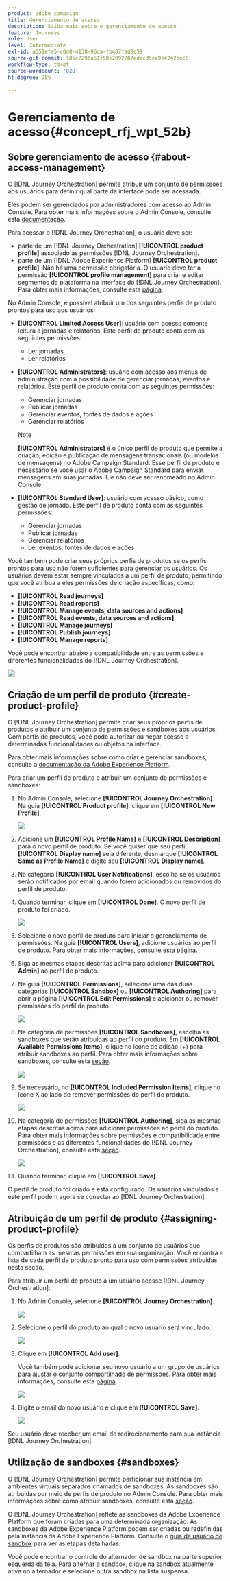 ```yaml
---
product: adobe campaign
title: Gerenciamento de acesso
description: Saiba mais sobre o gerenciamento de acesso
feature: Journeys
role: User
level: Intermediate
exl-id: a551efa5-c0d8-4138-96ca-fb407fad8c59
source-git-commit: 185c2296a51f58e2092787edcc35ee9e4242bec8
workflow-type: tm+mt
source-wordcount: '828'
ht-degree: 95%

---
```


# Gerenciamento de acesso{#concept_rfj_wpt_52b}

## Sobre gerenciamento de acesso {#about-access-management}

O [!DNL Journey Orchestration] permite atribuir um conjunto de permissões aos usuários para definir qual parte da interface pode ser acessada.

Eles podem ser gerenciados por administradores com acesso ao Admin Console. Para obter mais informações sobre o Admin Console, consulte esta [documentação](https://helpx.adobe.com/br/enterprise/managing/user-guide.html).

Para acessar o [!DNL Journey Orchestration], o usuário deve ser:

* parte de um [!DNL Journey Orchestration] **[!UICONTROL product profile]** associado às permissões [!DNL Journey Orchestration].
* parte de um [!DNL Adobe Experience Platform] **[!UICONTROL product profile]**. Não há uma permissão obrigatória. O usuário deve ter a permissão **[!UICONTROL profile management]** para criar e editar segmentos da plataforma na interface do [!DNL Journey Orchestration]. Para obter mais informações, consulte esta [página](https://experienceleague.adobe.com/docs/experience-platform/access-control/home.html#adobe-admin-console).

No Admin Console, é possível atribuir um dos seguintes perfis de produto prontos para uso aos usuários:

* **[!UICONTROL Limited Access User]**: usuário com acesso somente leitura a jornadas e relatórios. Este perfil de produto conta com as seguintes permissões:
   * Ler jornadas
   * Ler relatórios

* **[!UICONTROL Administrators]**: usuário com acesso aos menus de administração com a possibilidade de gerenciar jornadas, eventos e relatórios. Este perfil de produto conta com as seguintes permissões:
   * Gerenciar jornadas
   * Publicar jornadas
   * Gerenciar eventos, fontes de dados e ações
   * Gerenciar relatórios

  >[!NOTE]
  >
  >**[!UICONTROL Administrators]** é o único perfil de produto que permite a criação, edição e publicação de mensagens transacionais (ou modelos de mensagens) no Adobe Campaign Standard. Esse perfil de produto é necessário se você usar o Adobe Campaign Standard para enviar mensagens em suas jornadas. Ele não deve ser renomeado no Admin Console.

* **[!UICONTROL Standard User]**: usuário com acesso básico, como gestão de jornada. Este perfil de produto conta com as seguintes permissões:
   * Gerenciar jornadas
   * Publicar jornadas
   * Gerenciar relatórios
   * Ler eventos, fontes de dados e ações

Você também pode criar seus próprios perfis de produtos se os perfis prontos para uso não forem suficientes para gerenciar os usuários.
Os usuários devem estar sempre vinculados a um perfil de produto, permitindo que você atribua a eles permissões de criação específicas, como:

* **[!UICONTROL Read journeys]**
* **[!UICONTROL Read reports]**
* **[!UICONTROL Manage events, data sources and actions]**
* **[!UICONTROL Read events, data sources and actions]**
* **[!UICONTROL Manage journeys]**
* **[!UICONTROL Publish journeys]**
* **[!UICONTROL Manage reports]**

Você pode encontrar abaixo a compatibilidade entre as permissões e diferentes funcionalidades do [!DNL Journey Orchestration].

![](../assets/do-not-localize/journey_permission.png)

## Criação de um perfil de produto {#create-product-profile}

O [!DNL Journey Orchestration] permite criar seus próprios perfis de produtos e atribuir um conjunto de permissões e sandboxes aos usuários. Com perfis de produtos, você pode autorizar ou negar acesso a determinadas funcionalidades ou objetos na interface.

Para obter mais informações sobre como criar e gerenciar sandboxes, consulte a [documentação da Adobe Experience Platform](https://experienceleague.adobe.com/docs/experience-platform/sandbox/ui/user-guide.html?lang=pt-BR).

Para criar um perfil de produto e atribuir um conjunto de permissões e sandboxes:

1. No Admin Console, selecione **[!UICONTROL Journey Orchestration]**. Na guia **[!UICONTROL Product profile]**, clique em **[!UICONTROL New Profile]**.

   ![](../assets/do-not-localize/user_management_5.png)

1. Adicione um **[!UICONTROL Profile Name]** e **[!UICONTROL Description]** para o novo perfil de produto. Se você quiser que seu perfil **[!UICONTROL Display name]** seja diferente, desmarque **[!UICONTROL Same as Profile Name]** e digite seu **[!UICONTROL Display name]**.

1. Na categoria **[!UICONTROL User Notifications]**, escolha se os usuários serão notificados por email quando forem adicionados ou removidos do perfil de produto.

1. Quando terminar, clique em **[!UICONTROL Done]**. O novo perfil de produto foi criado.

   ![](../assets/do-not-localize/user_management_1.png)

1. Selecione o novo perfil de produto para iniciar o gerenciamento de permissões. Na guia **[!UICONTROL Users]**, adicione usuários ao perfil de produto. Para obter mais informações, consulte esta [página](../about/access-management.md#assigning-product-profile).

1. Siga as mesmas etapas descritas acima para adicionar **[!UICONTROL Admin]** ao perfil de produto.

1. Na guia **[!UICONTROL Permissions]**, selecione uma das duas categorias **[!UICONTROL Sandbox]** ou **[!UICONTROL Authoring]** para abrir a página **[!UICONTROL Edit Permissions]** e adicionar ou remover permissões do perfil de produto.

   ![](../assets/do-not-localize/user_management_7.png)

1. Na categoria de permissões **[!UICONTROL Sandboxes]**, escolha as sandboxes que serão atribuídas ao perfil do produto. Em **[!UICONTROL Available Permissions Items]**, clique no ícone de adição (+) para atribuir sandboxes ao perfil. Para obter mais informações sobre sandboxes, consulte esta [seção](../about/access-management.md#sandboxes).

   ![](../assets/do-not-localize/user_management_8.png)

1. Se necessário, no **[!UICONTROL Included Permission Items]**, clique no ícone X ao lado de remover permissões do perfil do produto.

   ![](../assets/do-not-localize/user_management_9.png)

1. Na categoria de permissões **[!UICONTROL Authoring]**, siga as mesmas etapas descritas acima para adicionar permissões ao perfil do produto.
   <br>Para obter mais informações sobre permissões e compatibilidade entre permissões e as diferentes funcionalidades do [!DNL Journey Orchestration], consulte esta [seção](../about/access-management.md#about-access-management).

   ![](../assets/do-not-localize/user_management_10.png)

1. Quando terminar, clique em **[!UICONTROL Save]**.

O perfil de produto foi criado e está configurado. Os usuários vinculados a este perfil podem agora se conectar ao [!DNL Journey Orchestration].

## Atribuição de um perfil de produto {#assigning-product-profile}

Os perfis de produtos são atribuídos a um conjunto de usuários que compartilham as mesmas permissões em sua organização.
Você encontra a lista de cada perfil de produto pronto para uso com permissões atribuídas nesta seção.

Para atribuir um perfil de produto a um usuário acesse [!DNL Journey Orchestration]:

1. No Admin Console, selecione **[!UICONTROL Journey Orchestration]**.

   ![](../assets/do-not-localize/user_management.png)

1. Selecione o perfil do produto ao qual o novo usuário será vinculado.

   ![](../assets/do-not-localize/user_management_2.png)

1. Clique em **[!UICONTROL Add user]**.

   Você também pode adicionar seu novo usuário a um grupo de usuários para ajustar o conjunto compartilhado de permissões. Para obter mais informações, consulte esta [página](https://helpx.adobe.com/br/enterprise/using/user-groups.html).

   ![](../assets/do-not-localize/user_management_3.png)

1. Digite o email do novo usuário e clique em **[!UICONTROL Save]**.

   ![](../assets/do-not-localize/user_management_4.png)

Seu usuário deve receber um email de redirecionamento para sua instância [!DNL Journey Orchestration].

## Utilização de sandboxes {#sandboxes}

O [!DNL Journey Orchestration] permite particionar sua instância em ambientes virtuais separados chamados de sandboxes.
As sandboxes são atribuídas por meio de perfis de produto no Admin Console. Para obter mais informações sobre como atribuir sandboxes, consulte esta [seção](../about/access-management.md#create-product-profile).

O [!DNL Journey Orchestration] reflete as sandboxes da Adobe Experience Platform que foram criadas para uma determinada organização.
As sandboxes da Adobe Experience Platform podem ser criadas ou redefinidas pela instância da Adobe Experience Platform. Consulte o [guia de usuário de sandbox](https://experienceleague.adobe.com/docs/experience-platform/sandbox/ui/user-guide.html?lang=pt-BR) para ver as etapas detalhadas.

Você pode encontrar o controle do alternador de sandbox na parte superior esquerda da tela. Para alternar a sandbox, clique na sandbox atualmente ativa no alternador e selecione outra sandbox na lista suspensa.
